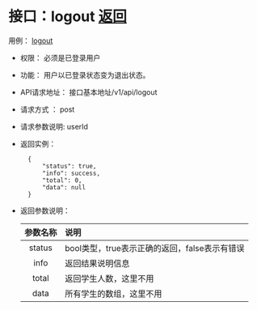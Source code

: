 # 接口：logout  [返回](../README.md)
用例： [logout](../logout.md)

- 权限：
    必须是已登录用户
   
- 功能：
    用户以已登录状态变为退出状态。
  
- API请求地址：
   接口基本地址/v1/api/logout
   
- 请求方式 ：
post

- 请求参数说明:
userId

- 返回实例：

        {
            "status": true,
            "info": success,
            "total": 0,
            "data": null
        }

- 返回参数说明：

  |参数名称|说明|
  |:---------:|:--------------------------------------------------------|
  |status|bool类型，true表示正确的返回，false表示有错误|
  |info|返回结果说明信息|
  |total|返回学生人数，这里不用|
  |data|所有学生的数组，这里不用|

